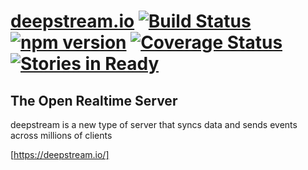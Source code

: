 [deepstream.io](http://deepstream.io/) [![Build Status](https://travis-ci.org/deepstreamIO/deepstream.io.svg?branch=master)](https://travis-ci.org/deepstreamIO/deepstream.io) [![npm version](https://badge.fury.io/js/deepstream.io.svg)](http://badge.fury.io/js/deepstream.io) [![Coverage Status](https://coveralls.io/repos/github/deepstreamIO/deepstream.io/badge.svg?branch=master)](https://coveralls.io/github/deepstreamIO/deepstream.io?branch=master) [![Stories in Ready](https://badge.waffle.io/deepstreamIO/deepstream.io.png?label=ready&title=Ready)](https://waffle.io/deepstreamIO/deepstream.io)
==============================================
The Open Realtime Server
----------------------------------------------
deepstream is a new type of server that syncs data and sends events across millions of clients

[https://deepstream.io/]

